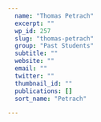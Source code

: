 ```yaml
---
  name: "Thomas Petrach"
  excerpt: ""
  wp_id: 257
  slug: "thomas-petrach"
  group: "Past Students"
  subtitle: ""
  website: ""
  email: ""
  twitter: ""
  thumbnail_id: ""
  publications: []
  sort_name: "Petrach"

---
```

